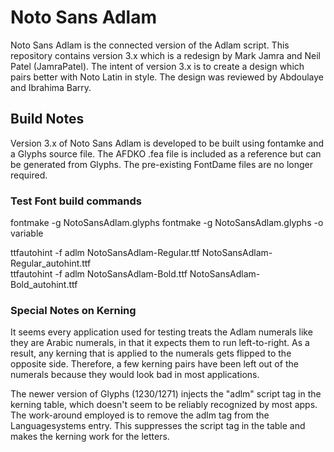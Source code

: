 # Noto Sans Adlam

Noto Sans Adlam is the connected version of the Adlam script. This repository contains version 3.x which is a redesign by Mark Jamra and Neil Patel (JamraPatel). The intent of version 3.x is to create a design which pairs better with Noto Latin in style. The design was reviewed by Abdoulaye and Ibrahima Barry.

## Build Notes

Version 3.x of Noto Sans Adlam is developed to be built using fontamke and a Glyphs source file. The AFDKO .fea file is included as a reference but can be generated from Glyphs. The pre-existing FontDame files are no longer required.

### Test Font build commands

fontmake -g NotoSansAdlam.glyphs
fontmake -g NotoSansAdlam.glyphs -o variable

ttfautohint -f adlm NotoSansAdlam-Regular.ttf NotoSansAdlam-Regular_autohint.ttf  
ttfautohint -f adlm NotoSansAdlam-Bold.ttf NotoSansAdlam-Bold_autohint.ttf  

### Special Notes on Kerning

It seems every application used for testing treats the Adlam numerals like they are Arabic numerals, in that it expects them to run left-to-right. As a result, any kerning that is applied to the numerals gets flipped to the opposite side. Therefore, a few kerning pairs have been left out of the numerals because they would look bad in most applications.

The newer version of Glyphs (1230/1271) injects the "adlm" script tag in the kerning table, which doesn't seem to be reliably recognized by most apps. The work-around employed is to remove the adlm tag from the Languagesystems entry. This suppresses the script tag in the table and makes the kerning work for the letters.
